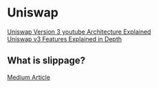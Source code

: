 # Uniswap

[Uniswap Version 3 youtube Architecture Explained](https://youtu.be/Ehm-OYBmlPM)
<br />
[Uniswap v3 Features Explained in Depth](https://medium.com/taipei-ethereum-meetup/uniswap-v3-features-explained-in-depth-178cfe45f223)


## What is slippage?
[Medium Article](https://dexenetwork.medium.com/what-is-slippage-and-why-does-it-matter-uniswap-example-43e32d712651)
<br />

